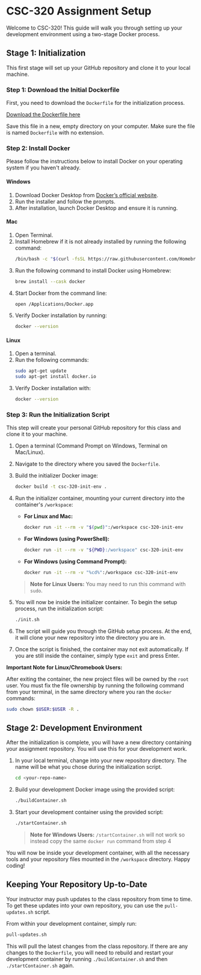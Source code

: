 # CSC-320 Assignment Setup

Welcome to CSC-320! This guide will walk you through setting up your development environment using a two-stage Docker process.

## Stage 1: Initialization

This first stage will set up your GitHub repository and clone it to your local machine.

### Step 1: Download the Initial Dockerfile

First, you need to download the `Dockerfile` for the initialization process.

[Download the Dockerfile here](https://raw.githubusercontent.com/edwjonesga/ccu-classes/main/csc-320/Dockerfile)

Save this file in a new, empty directory on your computer. Make sure the file is named `Dockerfile` with no extension.

### Step 2: Install Docker

Please follow the instructions below to install Docker on your operating system if you haven't already.

#### Windows
1. Download Docker Desktop from [Docker’s official website](https://www.docker.com/products/docker-desktop/).
2. Run the installer and follow the prompts.
3. After installation, launch Docker Desktop and ensure it is running.

#### Mac
1. Open Terminal.
2. Install Homebrew if it is not already installed by running the following command:
    ```sh
    /bin/bash -c "$(curl -fsSL https://raw.githubusercontent.com/Homebrew/install/HEAD/install.sh)"
    ```
3. Run the following command to install Docker using Homebrew:
    ```sh
    brew install --cask docker
    ```
4. Start Docker from the command line:
    ```sh
    open /Applications/Docker.app
    ```
5. Verify Docker installation by running:
    ```sh
    docker --version
    ```

#### Linux
1. Open a terminal.
2. Run the following commands:
    ```sh
    sudo apt-get update
    sudo apt-get install docker.io
    ```
3. Verify Docker installation with:
    ```sh
    docker --version
    ```

### Step 3: Run the Initialization Script

This step will create your personal GitHub repository for this class and clone it to your machine.

1.  Open a terminal (Command Prompt on Windows, Terminal on Mac/Linux).
2.  Navigate to the directory where you saved the `Dockerfile`.
3.  Build the initializer Docker image:

    ```sh
    docker build -t csc-320-init-env .
    ```

4.  Run the initializer container, mounting your current directory into the container's `/workspace`:
    - **For Linux and Mac:**
      ```sh
      docker run -it --rm -v "$(pwd)":/workspace csc-320-init-env
      ```
    - **For Windows (using PowerShell):**
      ```sh
      docker run -it --rm -v "${PWD}:/workspace" csc-320-init-env
      ```
    - **For Windows (using Command Prompt):**
      ```sh
      docker run -it --rm -v "%cd%":/workspace csc-320-init-env
      ```
    > **Note for Linux Users:** You may need to run this command with `sudo`.

5.  You will now be inside the initializer container. To begin the setup process, run the initialization script:
    ```sh
    ./init.sh
    ```
6.  The script will guide you through the GitHub setup process. At the end, it will clone your new repository into the directory you are in.
7.  Once the script is finished, the container may not exit automatically. If you are still inside the container, simply type `exit` and press Enter.

**Important Note for Linux/Chromebook Users:**

After exiting the container, the new project files will be owned by the `root` user. You must fix the file ownership by running the following command from your terminal, in the same directory where you ran the `docker` commands:
```sh
sudo chown $USER:$USER -R .
```

## Stage 2: Development Environment

After the initialization is complete, you will have a new directory containing your assignment repository. You will use this for your development work.

1.  In your local terminal, change into your new repository directory. The name will be what you chose during the initialization script.
    ```sh
    cd <your-repo-name>
    ```

2.  Build your development Docker image using the provided script:
    ```sh
    ./buildContainer.sh
    ```

3.  Start your development container using the provided script:
    ```sh
    ./startContainer.sh
    ```
    > **Note for Windows Users:** `/startContainer.sh` will not work so instead copy the same `docker run` command from step 4

You will now be inside your development container, with all the necessary tools and your repository files mounted in the `/workspace` directory. Happy coding!

## Keeping Your Repository Up-to-Date

Your instructor may push updates to the class repository from time to time. To get these updates into your own repository, you can use the `pull-updates.sh` script.

From within your development container, simply run:
```sh
pull-updates.sh
```
This will pull the latest changes from the class repository. If there are any changes to the `Dockerfile`, you will need to rebuild and restart your development container by running `./buildContainer.sh` and then `./startContainer.sh` again.
